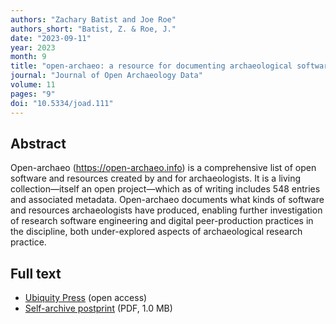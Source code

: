```yaml
---
authors: "Zachary Batist and Joe Roe"
authors_short: "Batist, Z. & Roe, J."
date: "2023-09-11"
year: 2023
month: 9
title: "open-archaeo: a resource for documenting archaeological software development practices"
journal: "Journal of Open Archaeology Data"
volume: 11
pages: "9"
doi: "10.5334/joad.111"
---
```


## Abstract

Open-archaeo (<https://open-archaeo.info>) is a comprehensive list of open software and resources created by and for archaeologists. It is a living collection—itself an open project—which as of writing includes 548 entries and associated metadata. Open-archaeo documents what kinds of software and resources archaeologists have produced, enabling further investigation of research software engineering and digital peer-production practices in the discipline, both under-explored aspects of archaeological research practice.

<!-- more -->

## Full text

* [Ubiquity Press](https://openarchaeologydata.metajnl.com/articles/10.5334/joad.111) (open access)
* [Self-archive postprint](/pdf/Batist_Roe_2023.pdf) (PDF, 1.0 MB)
